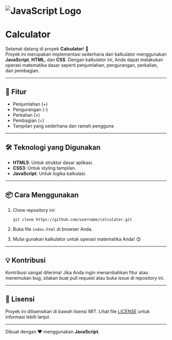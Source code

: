 # ![JavaScript Logo](https://upload.wikimedia.org/wikipedia/commons/6/6a/JavaScript-logo.png)

# Calculator

Selamat datang di proyek **Calculator**! 🎉  
Proyek ini merupakan implementasi sederhana dari kalkulator menggunakan **JavaScript**, **HTML**, dan **CSS**. Dengan kalkulator ini, Anda dapat melakukan operasi matematika dasar seperti penjumlahan, pengurangan, perkalian, dan pembagian.

---

## 🚀 Fitur

- Penjumlahan (+)
- Pengurangan (-)
- Perkalian (×)
- Pembagian (÷)
- Tampilan yang sederhana dan ramah pengguna

---

## 🛠️ Teknologi yang Digunakan

- **HTML5**: Untuk struktur dasar aplikasi.
- **CSS3**: Untuk styling tampilan.
- **JavaScript**: Untuk logika kalkulasi.

---

## 📦 Cara Menggunakan

1. Clone repository ini:
   ```bash
   git clone https://github.com/username/calculator.git
   ```

2. Buka file `index.html` di browser Anda.

3. Mulai gunakan kalkulator untuk operasi matematika Anda! 😊

---

## 💡 Kontribusi

Kontribusi sangat diterima! Jika Anda ingin menambahkan fitur atau menemukan bug, silakan buat pull request atau buka issue di repository ini.

---

## 📄 Lisensi

Proyek ini dilisensikan di bawah lisensi MIT. Lihat file [LICENSE](LICENSE) untuk informasi lebih lanjut.

---

Dibuat dengan ❤️ menggunakan **JavaScript**.
```
